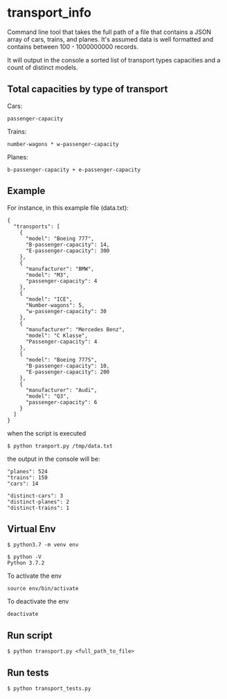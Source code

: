 # transport_info

Command line tool that takes the full path of a file that contains a JSON array
of cars, trains, and planes. It's assumed data is well formatted and contains
between 100 - 1000000000 records.

It will output in the console a sorted list of transport types capacities and a
count of distinct models.

## Total capacities by type of transport

Cars:

    passenger-capacity

Trains:

    number-wagons * w-passenger-capacity

Planes:

    b-passenger-capacity + e-passenger-capacity

## Example

For instance, in this example file (data.txt):

```
{
  "transports": [
    {
      "model": "Boeing 777",
      "B-passenger-capacity": 14,
      "E-passenger-capacity": 300
    },
    {
      "manufacturer": "BMW",
      "model": "M3",
      "passenger-capacity": 4
    },
    {
      "model": "ICE",
      "Number-wagons": 5,
      "w-passenger-capacity": 30
    },
    {
      "manufacturer": "Mercedes Benz",
      "model": "C Klasse",
      "Passenger-capacity": 4
    },
    {
      "model": "Boeing 777S",
      "B-passenger-capacity": 10,
      "E-passenger-capacity": 200
    },
    {
      "manufacturer": "Audi",
      "model": "Q3",
      "passenger-capacity": 6
    }
  ]
}
```

when the script is executed
```
$ python tranport.py /tmp/data.txt
```

the output in the console will be:
```
"planes": 524
"trains": 150
"cars": 14

"distinct-cars": 3
"distinct-planes": 2
"distinct-trains": 1
```

## Virtual Env
```
$ python3.7 -m venv env
```

```
$ python -V
Python 3.7.2
```

To activate the env

    source env/bin/activate

To deactivate the env

    deactivate

## Run script
```
$ python transport.py <full_path_to_file>
```

## Run tests
```
$ python transport_tests.py
```
